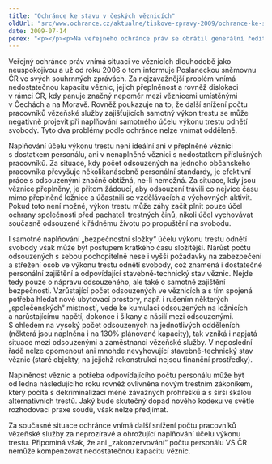 ```yaml
---
title: "Ochránce ke stavu v českých věznicích"
oldUrl: "src/www.ochrance.cz/aktualne/tiskove-zpravy-2009/ochrance-ke-stavu-v-ceskych-veznicich"
date: 2009-07-14
perex: "<p></p><p>Na veřejného ochránce práv se obrátil generální ředitel Vězeňské služby ČR, genmjr. PhDr. Luděk Kula v souvislosti s požadavkem vládního usnesení z června 2009 na další snížení funkčních míst ve Vězeňské službě ČR. Ve svém dopise generální ředitel Vězeňské služby ČR poukazuje na již tak nedostatečný počet pracovníků Vězeňské služby ČR (zejména občanských zaměstnanců) a na souběžný nárůst odsouzených.</p>"
---
```


<!-- imported from the old website -->

<p class="Normln">Veřejný ochránce práv vnímá situaci ve věznicích dlouhodobě jako neuspokojivou a už od roku 2006 o tom informuje Poslaneckou sněmovnu ČR ve svých souhrnných zprávách. Za nejzávažnější problém vnímá nedostatečnou kapacitu věznic, jejich přeplněnost a rovněž dislokaci v rámci ČR, kdy panuje značný nepoměr mezi věznicemi umístěnými v Čechách a na Moravě. Rovněž poukazuje na to, že další snížení počtu pracovníků vězeňské služby zajišťujících samotný výkon trestu se může negativně projevit při naplňování samotného účelu výkonu trestu odnětí svobody. Tyto dva problémy podle ochránce nelze vnímat odděleně.</p><p class="Normln">Naplňování účelu výkonu trestu není ideální ani v přeplněné věznici s dostatkem personálu, ani v nenaplněné věznici s nedostatkem příslušných pracovníků. Za situace, kdy počet odsouzených na jednoho občanského pracovníka převyšuje několikanásobně personální standardy, je efektivní práce s odsouzenými značně obtížná, ne-li nemožná. Za situace, kdy jsou věznice přeplněny, je přitom žádoucí, aby odsouzení trávili co nejvíce času mimo přeplněné ložnice a účastnili se vzdělávacích a výchovných aktivit. Pokud toto není možné, výkon trestu může záhy začít plnit pouze účel ochrany společnosti před pachateli trestných činů, nikoli účel vychovávat současně odsouzené k řádnému životu po propuštění na svobodu.</p><p class="Normln">I samotné naplňování „bezpečnostní složky“ účelu výkonu trestu odnětí svobody však může být postupem krátkého času složitější. Nárůst počtu odsouzených s sebou pochopitelně nese i vyšší požadavky na zabezpečení a střežení osob ve výkonu trestu odnětí svobody, což znamená i dostatečné personální zajištění a odpovídající stavebně-technický stav věznic. Nejde tedy pouze o nápravu odsouzeného, ale také o samotné zajištění bezpečnosti. Vzrůstající počet odsouzených ve věznicích a s tím spojená potřeba hledat nové ubytovací prostory, např. i rušením některých „společenských“ místností, vede ke kumulaci odsouzených na ložnicích a narůstajícímu napětí, dokonce i šikany a násilí mezi odsouzenými. S ohledem na vysoký počet odsouzených na jednotlivých odděleních (některá jsou naplněna i na 130% plánované kapacity), tak vzniká i napjatá situace mezi odsouzenými a zaměstnanci vězeňské služby. V neposlední řadě nelze opomenout ani mnohde nevyhovující stavebně-technický stav věznic (staré objekty, na jejichž rekonstrukci nejsou finanční prostředky).</p><p class="Normln">Naplněnost věznic a potřeba odpovídajícího počtu personálu může být od ledna následujícího roku rovněž ovlivněna novým trestním zákoníkem, který počítá s dekriminalizací méně závažných prohřešků a s širší škálou alternativních trestů. Jaký bude skutečný dopad nového kodexu ve světle rozhodovací praxe soudů, však nelze předjímat.</p><p class="Normln">Za současné situace ochránce vnímá další snížení počtu pracovníků vězeňské služby za neprozíravé a ohrožující naplňování účelu výkonu trestu. Připomíná však, že ani „zakonzervování“ počtu personálu VS ČR nemůže kompenzovat nedostatečnou kapacitu věznic.</p>
